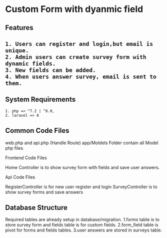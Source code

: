 <h1>Custom Form with dyanmic field</h1>

<h2>Features<h2>
    
    1. Users can register and login,but email is unique.
    2. Admin users can create survey form with dynamic fields.
    3. New fields can be added.
    4. When users answer survey, email is sent to them.
    
<h2>System Requirements</h2>
    
    1. php => ^7.2 | ^8.0,
    2. laravel => 8
    
<h2> Common Code Files</h2>

web.php and api.php (Handle Route)
app/Moldels Folder contain all Model php files
    
Frontend Code Files

Home Controller is to show survey form with fields and save user answers. 

Api Code Files

RegisterController is for new user register and login
SurveyController is to show survey forms and save answers

<h2>Database Structure</h2>
    
   Required tables are already setup in database/migration.
  1.forms table is to store survey form and fields table is for custom fields.
  2.form_field table is pivot for forms and fields tables.
  3.user answers are stored in surveys table.
    
